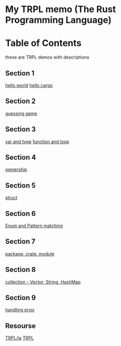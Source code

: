 My TRPL memo (The Rust Programming Language)
====

# Table of Contents
these are TRPL demos with descriptions

## Section 1
[hello world](https://github.com/FukudaTaiga/rust_tutorials/tree/main/hello_world)
[hello cargo](https://github.com/FukudaTaiga/rust_tutorials/tree/main/hello_cargo)

## Section 2
[guessing game](https://github.com/FukudaTaiga/rust_tutorials/tree/main/guessing_game)

## Section 3
[var and type](https://github.com/FukudaTaiga/rust_tutorials/tree/main/var_and_type)
[function and loop](https://github.com/FukudaTaiga/rust_tutorials/tree/main/functions)

## Section 4
[ownership](https://github.com/FukudaTaiga/rust_tutorials/tree/main/ownership)

## Section 5
[struct](https://github.com/FukudaTaiga/rust_tutorials/tree/main/structure)

## Section 6
[Enum and Pattern matching](https://github.com/FukudaTaiga/rust_tutorials/tree/main/enum_pattern)

## Section 7
[package, crate, module](https://github.com/FukudaTaiga/rust_tutorials/tree/main/package_module)

## Section 8
[collection - Vector, String, HashMap](https://github.com/FukudaTaiga/rust_tutorials/tree/main/collections)

## Section 9
[handling error](https://github.com/FukudaTaiga/rust_tutorials/tree/main/handle_error)

## Resourse
[TRPL/ja](https://doc.rust-jp.rs/book-ja-pdf/book.pdf)
[TRPL](https://github.com/rust-lang/book/tree/main/src)

